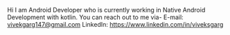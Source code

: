 Hi I am Android Developer who is currently working in Native Android Development with kotlin.
You can reach out to me via-
E-mail: vivekgarg147@gmail.com
LinkedIn: https://www.linkedin.com/in/viveksgarg

